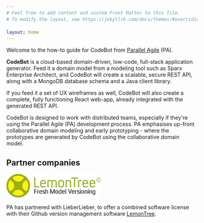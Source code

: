 ```yaml
---
# Feel free to add content and custom Front Matter to this file.
# To modify the layout, see https://jekyllrb.com/docs/themes/#overriding-theme-defaults

layout: home
---
```


Welcome to the how-to guide for CodeBot from [Parallel Agile](http://www.parallelagile.com) (PA).

**CodeBot** is a cloud-based domain-driven, low-code, full-stack application generator. Feed it a domain model from a modeling tool such as Sparx Enterprise Architect, and CodeBot will create a scalable, secure REST API, along with a MongoDB database schema and a Java client library.

If you feed it a set of UX wireframes as well, CodeBot will also create a complete, fully functioning React web-app, already integrated with the generated REST API.

CodeBot is designed to work with distributed teams, especially if they're using the Parallel Agile (PA) development process. PA emphasises up-front collaborative domain modeling and early prototyping - where the prototypes are generated by CodeBot using the collaborative domain model.


## Partner companies

![LemonTree from LieberLieber](images/lemontree_logo.png "LemonTree from LieberLieber")

PA has partnered with LieberLieber, to offer a combined software license with their Github version management software [LemonTree](https://www.lieberlieber.com/lemontree/en/).
